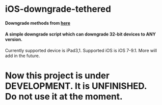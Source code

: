 # iOS-downgrade-tethered

#### Downgrade methods from [here](https://www.reddit.com/r/jailbreak/comments/7v6pxu/release_tutorial_how_to_downgrade_any_32_bit)

#### A simple downgrade script which can downgrade 32-bit devices to ANY version.

Currently supported device is iPad3,1. Supported iOS is iOS 7-9.1. More will add in the future.

# Now this project is under DEVELOPMENT. It is UNFINISHED. Do not use it at the moment.